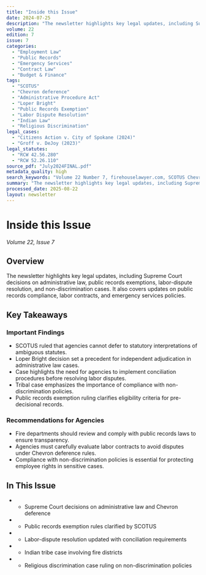 ```yaml
---
title: "Inside this Issue"
date: 2024-07-25
description: "The newsletter highlights key legal updates, including Supreme Court decisions on administrative law, public records exemptions, labor-dispute resolution, and non-discrimination cases. It also covers updates on public records compliance, labor contracts, and emergency services policies."
volume: 22
edition: 7
issue: 7
categories:
  - "Employment Law"
  - "Public Records"
  - "Emergency Services"
  - "Contract Law"
  - "Budget & Finance"
tags:
  - "SCOTUS"
  - "Chevron deference"
  - "Administrative Procedure Act"
  - "Loper Bright"
  - "Public Records Exemption"
  - "Labor Dispute Resolution"
  - "Indian Law"
  - "Religious Discrimination"
legal_cases:
  - "Citizens Action v. City of Spokane (2024)"
  - "Groff v. DeJoy (2023)"
legal_statutes:
  - "RCW 42.56.280"
  - "RCW 52.26.110"
source_pdf: "July2024FINAL.pdf"
metadata_quality: high
search_keywords: "Volume 22 Number 7, firehouselawyer.com, SCOTUS Chevron deference, administrative law, Loper Bright, Citizens Action v. City of Spokane, public records exemption"
summary: "The newsletter highlights key legal updates, including Supreme Court decisions on administrative law, public records exemptions, labor-dispute resolution, and non-discrimination cases. It also covers updates on public records compliance, labor contracts, and emergency services policies."
processed_date: 2025-08-22
layout: newsletter
---
```


# Inside this Issue

*Volume 22, Issue 7*

## Overview

The newsletter highlights key legal updates, including Supreme Court decisions on administrative law, public records exemptions, labor-dispute resolution, and non-discrimination cases. It also covers updates on public records compliance, labor contracts, and emergency services policies.

## Key Takeaways

### Important Findings

- SCOTUS ruled that agencies cannot defer to statutory interpretations of ambiguous statutes.
- Loper Bright decision set a precedent for independent adjudication in administrative law cases.
- Case highlights the need for agencies to implement conciliation procedures before resolving labor disputes.
- Tribal case emphasizes the importance of compliance with non-discrimination policies.
- Public records exemption ruling clarifies eligibility criteria for pre-decisional records.

### Recommendations for Agencies

- Fire departments should review and comply with public records laws to ensure transparency.
- Agencies must carefully evaluate labor contracts to avoid disputes under Chevron deference rules.
- Compliance with non-discrimination policies is essential for protecting employee rights in sensitive cases.

## In This Issue

- - Supreme Court decisions on administrative law and Chevron deference
- - Public records exemption rules clarified by SCOTUS
- - Labor-dispute resolution updated with conciliation requirements
- - Indian tribe case involving fire districts
- - Religious discrimination case ruling on non-discrimination policies


